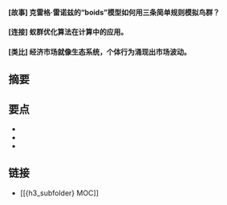 #### [故事] 克雷格·雷诺兹的“boids”模型如何用三条简单规则模拟鸟群？


#### [连接] 蚁群优化算法在计算中的应用。


#### [类比] 经济市场就像生态系统，个体行为涌现出市场波动。


## 摘要


## 要点

- 
- 
- 

## 链接

- [[{h3_subfolder} MOC]]

